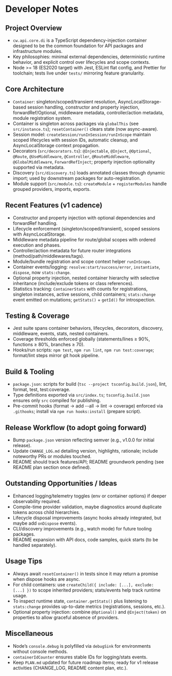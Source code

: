 # Developer Notes

## Project Overview
- `cw.api.core.di` is a TypeScript dependency-injection container designed to be the common foundation for API packages and infrastructure modules.
- Key philosophies: minimal external dependencies, deterministic runtime behavior, and explicit control over lifecycles and scope contexts.
- Node >= 18 (ES2020 target) with Jest, ESLint flat config, and Prettier for toolchain; tests live under `tests/` mirroring feature granularity.

## Core Architecture
- `Container`: singleton/scoped/transient resolution, AsyncLocalStorage-based session handling, constructor and property injection, forwardRef/Optional, middleware metadata, controller/action metadata, module registration system.
- Container is singleton across packages via `globalThis` (see `src/instance.ts`); `resetContainer()` clears state (now async-aware).
- Session model: `createSession/runInSession/runInScope` maintain scoped lifecycles with session IDs, automatic cleanup, and AsyncLocalStorage context propagation.
- Decorators (`src/decorators.ts`): `@Injectable`, `@Inject`, `@Optional`, `@Route`, `@UseMiddleware`, `@Controller`, `@RouteMiddleware`, `@GlobalMiddleware`, `ForwardRefInject`; property injection optionality supported via metadata.
- Discovery (`src/discovery.ts`) loads annotated classes through dynamic import; used by downstream packages for auto-registration.
- Module support (`src/module.ts`): `createModule` + `registerModules` handle grouped providers, imports, exports.

## Recent Features (v1 cadence)
- Constructor and property injection with optional dependencies and forwardRef handling.
- Lifecycle enforcement (singleton/scoped/transient), scoped sessions with AsyncLocalStorage.
- Middleware metadata pipeline for route/global scopes with ordered execution and phases.
- Controller/action metadata for future router integrations (method/path/middlewares/tags).
- Module/bundle registration and scope context helper `runInScope`.
- Container events/logging: `resolve:start/success/error`, `instantiate`, `dispose`, now `stats:change`.
- Optional property injection, nested container hierarchy with selective inheritance (include/exclude tokens or class references).
- Statistics tracking: `ContainerStats` with counts for registrations, singleton instances, active sessions, child containers; `stats:change` event emitted on mutations; `getStats()` + `getId()` for introspection.

## Testing & Coverage
- Jest suite spans container behaviors, lifecycles, decorators, discovery, middleware, events, stats, nested containers.
- Coverage thresholds enforced globally (statements/lines ≥ 90%, functions ≥ 80%, branches ≥ 70).
- Hooks/run scripts: `npm test`, `npm run lint`, `npm run test:coverage`; format/lint steps mirror git hook pipeline.

## Build & Tooling
- `package.json`: scripts for build (`tsc --project tsconfig.build.json`), lint, format, test, test:coverage.
- Type definitions exported via `src/index.ts`; `tsconfig.build.json` ensures only `src` compiled for publishing.
- Pre-commit hooks (format → add --all → lint → coverage) enforced via `.githooks`; install via `npm run hooks:install` (prepare script).

## Release Workflow (to adopt going forward)
- Bump `package.json` version reflecting semver (e.g., v1.0.0 for initial release).
- Update `CHANGE_LOG.md` detailing version, highlights, rationale; include noteworthy PRs or modules touched.
- README should track features/API; README groundwork pending (see README plan section once defined).

## Outstanding Opportunities / Ideas
- Enhanced logging/telemetry toggles (env or container options) if deeper observability required.
- Compile-time provider validation, maybe diagnostics around duplicate tokens across child hierarchies.
- Lifecycle disposal improvements (async hooks already integrated, but maybe add `onDispose` events).
- CLI/discovery improvements (e.g., watch mode) for future tooling packages.
- README expansion with API docs, code samples, quick starts (to be handled separately).

## Usage Tips
- Always await `resetContainer()` in tests since it may return a promise when dispose hooks are async.
- For child containers: use `createChild({ include: [...], exclude: [...] })` to scope inherited providers; stats/events help track runtime usage.
- To inspect runtime state, `container.getStats()` plus listening to `stats:change` provides up-to-date metrics (registrations, sessions, etc.).
- Optional property injection: combine `@Optional()` and `@Inject(token)` on properties to allow graceful absence of providers.

## Miscellaneous
- Node’s `console.debug` is polyfilled via `debugSink` for environments without console methods.
- `containerIdCounter` ensures stable IDs for logging/stats events.
- Keep `PLAN.md` updated for future roadmap items; ready for v1 release activities (CHANGE_LOG, README content plan, etc.).
